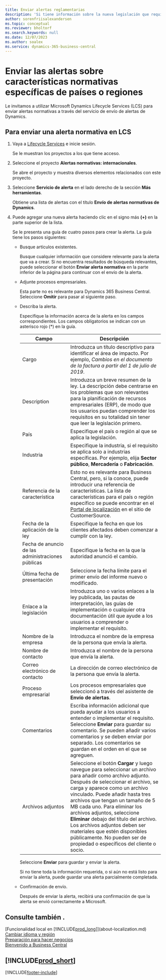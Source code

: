 ```yaml
---
title: Enviar alertas reglamentarias
description: 'Si tiene información sobre la nueva legislación que requiere soporte de características en Business Central, puede seguir esta guía para enviar una alerta normativa al equipo del producto.'
author: sorenfriisalexandersen
ms.topic: conceptual
ms.reviewer: bholtorf
ms.search.keywords: null
ms.date: 12/07/2023
ms.author: soalex
ms.service: dynamics-365-business-central
---
```


# <a name="submit-alerts-about-countryregion-specific-regulatory-features"></a>Enviar las alertas sobre características normativas específicas de países o regiones

Le invitamos a utilizar Microsoft Dynamics Lifecycle Services (LCS) para enviar alertas normativas a través del servicio de envío de alertas de Dynamics.  

## <a name="to-submit-a-regulatory-alert-in-lcs"></a>Para enviar una alerta normativa en LCS

1. Vaya a [Lifecycle Services](https://lcs.dynamics.com) e inicie sesión.  

    Se le muestran los proyectos a los que tiene acceso.

2. Seleccione el proyecto **Alertas normativas: internacionales**.

    Se abre el proyecto y muestra diversos elementos relacionados con este proyecto.

3. Seleccione **Servicio de alerta** en el lado derecho de la sección **Más herramientas**.

    Obtiene una lista de alertas con el título **Envío de alertas normativas de Dynamics**.

4. Puede agregar una nueva alerta haciendo clic en el signo más **(+)** en la parte superior de la lista.

    Se le presenta una guía de cuatro pasos para crear la alerta. La guía tiene los pasos siguientes:
    - Busque artículos existentes.

        Busque cualquier información que considere relevante para la alerta que va a crear. Si no encuentra resultados de búsqueda relevantes, puede seleccionar el botón **Enviar alerta normativa** en la parte inferior de la página para continuar con el envío de la alerta.
    - Adjunte procesos empresariales.

        Esta parte no es relevante para Dynamics 365 Business Central. Seleccione **Omitir** para pasar al siguiente paso.
    - Describa la alerta.

        Especifique la información acerca de la alerta en los campos correspondientes. Los campos obligatorios se indican con un asterisco rojo (\*) en la guía.

        |Campo        |Descripción                               |
        |-------------|------------------------------------------|
        |Cargo  | Introduzca un título descriptivo para identificar el área de impacto. Por ejemplo, *Cambios en el documento de la factura a partir del 1 de julio de 2019*. |
        |Description  | Introduzca un breve resumen de la ley. La descripción debe centrarse en los problemas que son relevantes para la planificación de recursos empresariales (ERP), de modo que los usuarios puedan comprender los requisitos en su totalidad sin tener que leer la legislación primero.|
        |País  | Especifique el país o región al que se aplica la legislación.|
        |Industria| Especifique la industria, si el requisito se aplica solo a industrias específicas. Por ejemplo, elija **Sector público**, **Mercadería** o **Fabricación**.|
        |Referencia de la característica  | Esto no es relevante para Business Central, pero, si la conoce, puede introducir una referencia de características. La lista de características para el país o región específico se puede encontrar en el [Portal de localización](/dynamics/s-e/) en el sitio de CustomerSource. |
        |Fecha de la aplicación de la ley  | Especifique la fecha en que los clientes afectados deben comenzar a cumplir con la ley.|
        |Fecha de anuncio de las administraciones públicas  | Especifique la fecha en la que la autoridad anunció el cambio.|
        |Última fecha de presentación  | Seleccione la fecha límite para el primer envío del informe nuevo o modificado.|
        |Enlace a la legislación  | Introduzca uno o varios enlaces a la ley publicada, las pautas de interpretación, las guías de implementación o cualquier otra documentación útil que ayude a los usuarios a comprender o implementar el requisito.|
        |Nombre de la empresa  | Introduzca el nombre de la empresa de la persona que envía la alerta.|
        |Nombre de contacto  | Introduzca el nombre de la persona que envía la alerta. |
        |Correo electrónico de contacto  | La dirección de correo electrónico de la persona que envía la alerta.|
        |Proceso empresarial  | Los procesos empresariales que seleccionó a través del asistente de **Envío de alertas**.|
        |Comentarios  | Escriba información adicional que pueda ayudar a los usuarios a entender o implementar el requisito. Seleccione **Enviar** para guardar su comentario. Se pueden añadir varios comentarios y se deben enviar por separado. Los comentarios se guardan en el orden en el que se agreguen. |
        |Archivos adjuntos  | Seleccione el botón **Cargar** y luego navegue para seleccionar un archivo para añadir como archivo adjunto. Después de seleccionar el archivo, se carga y aparece como un archivo vinculado. Puede añadir hasta tres archivos que tengan un tamaño de 5 MB cada uno. Para eliminar los archivos adjuntos, seleccione **Eliminar** debajo del título del archivo. Los archivos adjuntos deben ser materiales que estén disponibles públicamente. No pueden ser de propiedad o específicos del cliente o socio.|

        Seleccione **Enviar** para guardar y enviar la alerta.

        Si no tiene toda la información requerida, o si aún no está listo para enviar la alerta, puede guardar una alerta parcialmente completada.

    - Confirmación de envío.

      Después de enviar la alerta, recibirá una confirmación de que la alerta se envió correctamente a Microsoft.

## <a name="see-also"></a>Consulte también .

[Funcionalidad local en [!INCLUDE[prod_long](includes/prod_long.md)]](about-localization.md)  
[Cambiar idioma y región](about-locale-language.md)  
[Preparación para hacer negocios](ui-get-ready-business.md)  
[Bienvenido a Business Central](welcome.md)  

## [!INCLUDE[prod_short](includes/free_trial_md.md)]  


[!INCLUDE[footer-include](includes/footer-banner.md)]

